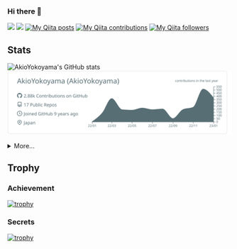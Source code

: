 ### Hi there 👋

![](https://komarev.com/ghpvc/?username=AkioYokoyama&style=flat)
![](https://img.shields.io/github/stars/AkioYokoyama)
[![My Qiita posts](https://qiita-badge.apiapi.app/s/AkioYokoyama/posts.svg)](http://qiita.com/AkioYokoyama)
[![My Qiita contributions](https://qiita-badge.apiapi.app/s/AkioYokoyama/contributions.svg)](http://qiita.com/AkioYokoyama)
[![My Qiita followers](https://qiita-badge.apiapi.app/s/AkioYokoyama/followers.svg)](http://qiita.com/AkioYokoyama)

## Stats
![AkioYokoyama's GitHub stats](https://github-readme-stats.vercel.app/api?username=AkioYokoyama&count_private=true&show_icons=true) ![](https://raw.githubusercontent.com/AkioYokoyama/AkioYokoyama/master/profile-summary-card-output/default/0-profile-details.svg)
  
<details>
<summary>More...</summary>

  [![](https://raw.githubusercontent.com/AkioYokoyama/AkioYokoyama/master/profile-summary-card-output/default/1-repos-per-language.svg)](https://github.com/vn7n24fzkq/github-profile-summary-cards) [![](https://raw.githubusercontent.com/AkioYokoyama/AkioYokoyama/master/profile-summary-card-output/default/2-most-commit-language.svg)](https://github.com/vn7n24fzkq/github-profile-summary-cards)
[![](https://raw.githubusercontent.com/AkioYokoyama/AkioYokoyama/master/profile-summary-card-output/default/3-stats.svg)](https://github.com/vn7n24fzkq/github-profile-summary-cards) [![](https://raw.githubusercontent.com/AkioYokoyama/AkioYokoyama/master/profile-summary-card-output/default/4-productive-time.svg)](https://github.com/vn7n24fzkq/github-profile-summary-cards)

</details>

## Trophy
### Achievement
[![trophy](https://github-profile-trophy.vercel.app/?username=AkioYokoyama&title=PullRequest,Commits,Repositories,Stars)](https://github.com/AkioYokoyama/AkioYokoyama)
### Secrets
[![trophy](https://github-profile-trophy.vercel.app/?username=AkioYokoyama&rank=SECRET)](https://github.com/AkioYokoyama/AkioYokoyama)


<!--
Summary Cardで表示するため不要
![Top Langs](https://github-readme-stats.vercel.app/api/top-langs/?username=AkioYokoyama&count_private=true&layout=compact)
-->


<!--
**AkioYokoyama/AkioYokoyama** is a ✨ _special_ ✨ repository because its `README.md` (this file) appears on your GitHub profile.

Here are some ideas to get you started:

- 🔭 I’m currently working on ...
- 🌱 I’m currently learning ...
- 👯 I’m looking to collaborate on ...
- 🤔 I’m looking for help with ...
- 💬 Ask me about ...
- 📫 How to reach me: ...
- 😄 Pronouns: ...
- ⚡ Fun fact: ...
-->
